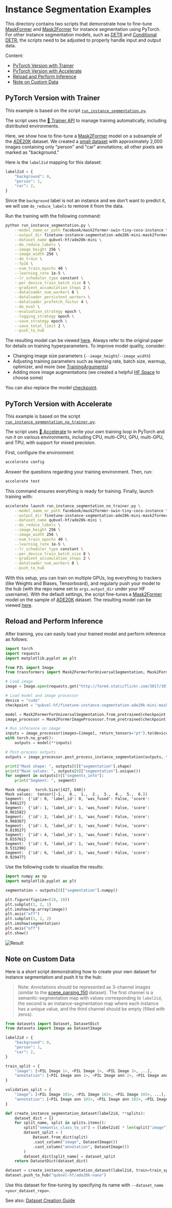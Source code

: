 <!---
Copyright 2024 The HuggingFace Team. All rights reserved.

Licensed under the Apache License, Version 2.0 (the "License");
you may not use this file except in compliance with the License.
You may obtain a copy of the License at

    http://www.apache.org/licenses/LICENSE-2.0

Unless required by applicable law or agreed to in writing, software
distributed under the License is distributed on an "AS IS" BASIS,
WITHOUT WARRANTIES OR CONDITIONS OF ANY KIND, either express or implied.
See the License for the specific language governing permissions and
limitations under the License.
-->

# Instance Segmentation Examples

This directory contains two scripts that demonstrate how to fine-tune [MaskFormer](https://huggingface.co/docs/transformers/model_doc/maskformer) and [Mask2Former](https://huggingface.co/docs/transformers/model_doc/mask2former) for instance segmentation using PyTorch.
For other instance segmentation models, such as [DETR](https://huggingface.co/docs/transformers/model_doc/detr) and [Conditional DETR](https://huggingface.co/docs/transformers/model_doc/conditional_detr), the scripts need to be adjusted to properly handle input and output data.

Content:
- [PyTorch Version with Trainer](#pytorch-version-with-trainer)
- [PyTorch Version with Accelerate](#pytorch-version-with-accelerate)
- [Reload and Perform Inference](#reload-and-perform-inference)
- [Note on Custom Data](#note-on-custom-data)

## PyTorch Version with Trainer

This example is based on the script [`run_instance_segmentation.py`](https://github.com/huggingface/transformers/blob/main/examples/pytorch/instance-segmentation/run_instance_segmentation.py).

The script uses the [🤗 Trainer API](https://huggingface.co/docs/transformers/main_classes/trainer) to manage training automatically, including distributed environments.

Here, we show how to fine-tune a [Mask2Former](https://huggingface.co/docs/transformers/model_doc/mask2former) model on a subsample of the [ADE20K](https://huggingface.co/datasets/zhoubolei/scene_parse_150) dataset. We created a [small dataset](https://huggingface.co/datasets/qubvel-hf/ade20k-mini) with approximately 2,000 images containing only "person" and "car" annotations; all other pixels are marked as "background."

Here is the `label2id` mapping for this dataset:

```python
label2id = {
    "background": 0,
    "person": 1,
    "car": 2,
}
```

Since the `background` label is not an instance and we don't want to predict it, we will use `do_reduce_labels` to remove it from the data.

Run the training with the following command:

```bash
python run_instance_segmentation.py \
    --model_name_or_path facebook/mask2former-swin-tiny-coco-instance \
    --output_dir finetune-instance-segmentation-ade20k-mini-mask2former \
    --dataset_name qubvel-hf/ade20k-mini \
    --do_reduce_labels \
    --image_height 256 \
    --image_width 256 \
    --do_train \
    --fp16 \
    --num_train_epochs 40 \
    --learning_rate 1e-5 \
    --lr_scheduler_type constant \
    --per_device_train_batch_size 8 \
    --gradient_accumulation_steps 2 \
    --dataloader_num_workers 8 \
    --dataloader_persistent_workers \
    --dataloader_prefetch_factor 4 \
    --do_eval \
    --evaluation_strategy epoch \
    --logging_strategy epoch \
    --save_strategy epoch \
    --save_total_limit 2 \
    --push_to_hub
```

The resulting model can be viewed [here](https://huggingface.co/qubvel-hf/finetune-instance-segmentation-ade20k-mini-mask2former). Always refer to the original paper for details on training hyperparameters. To improve model quality, consider:
- Changing image size parameters (`--image_height`/`--image_width`)
- Adjusting training parameters such as learning rate, batch size, warmup, optimizer, and more (see [TrainingArguments](https://huggingface.co/docs/transformers/main_classes/trainer#transformers.TrainingArguments))
- Adding more image augmentations (we created a helpful [HF Space](https://huggingface.co/spaces/qubvel-hf/albumentations-demo) to choose some)

You can also replace the model [checkpoint](https://huggingface.co/models?search=maskformer).

## PyTorch Version with Accelerate

This example is based on the script [`run_instance_segmentation_no_trainer.py`](https://github.com/huggingface/transformers/blob/main/examples/pytorch/instance-segmentation/run_instance_segmentation_no_trainer.py).

The script uses [🤗 Accelerate](https://github.com/huggingface/accelerate) to write your own training loop in PyTorch and run it on various environments, including CPU, multi-CPU, GPU, multi-GPU, and TPU, with support for mixed precision.

First, configure the environment:

```bash
accelerate config
```

Answer the questions regarding your training environment. Then, run:

```bash
accelerate test
```

This command ensures everything is ready for training. Finally, launch training with:

```bash
accelerate launch run_instance_segmentation_no_trainer.py \
    --model_name_or_path facebook/mask2former-swin-tiny-coco-instance \
    --output_dir finetune-instance-segmentation-ade20k-mini-mask2former-no-trainer \
    --dataset_name qubvel-hf/ade20k-mini \
    --do_reduce_labels \
    --image_height 256 \
    --image_width 256 \
    --num_train_epochs 40 \
    --learning_rate 1e-5 \
    --lr_scheduler_type constant \
    --per_device_train_batch_size 8 \
    --gradient_accumulation_steps 2 \
    --dataloader_num_workers 8 \
    --push_to_hub
```

With this setup, you can train on multiple GPUs, log everything to trackers (like Weights and Biases, Tensorboard), and regularly push your model to the hub (with the repo name set to `args.output_dir` under your HF username).
With the default settings, the script fine-tunes a [Mask2Former](https://huggingface.co/docs/transformers/model_doc/mask2former) model on the sample of [ADE20K](https://huggingface.co/datasets/qubvel-hf/ade20k-mini) dataset. The resulting model can be viewed [here](https://huggingface.co/qubvel-hf/finetune-instance-segmentation-ade20k-mini-mask2former-no-trainer).

## Reload and Perform Inference

After training, you can easily load your trained model and perform inference as follows:

```python
import torch
import requests
import matplotlib.pyplot as plt

from PIL import Image
from transformers import Mask2FormerForUniversalSegmentation, Mask2FormerImageProcessor

# Load image
image = Image.open(requests.get("http://farm4.staticflickr.com/3017/3071497290_31f0393363_z.jpg", stream=True).raw)

# Load model and image processor
device = "cuda"
checkpoint = "qubvel-hf/finetune-instance-segmentation-ade20k-mini-mask2former"

model = Mask2FormerForUniversalSegmentation.from_pretrained(checkpoint, device_map=device)
image_processor = Mask2FormerImageProcessor.from_pretrained(checkpoint)

# Run inference on image
inputs = image_processor(images=[image], return_tensors="pt").to(device)
with torch.no_grad():
    outputs = model(**inputs)

# Post-process outputs
outputs = image_processor.post_process_instance_segmentation(outputs, target_sizes=[(image.height, image.width)])

print("Mask shape: ", outputs[0]["segmentation"].shape)
print("Mask values: ", outputs[0]["segmentation"].unique())
for segment in outputs[0]["segments_info"]:
    print("Segment: ", segment)
```

```
Mask shape:  torch.Size([427, 640])
Mask values:  tensor([-1.,  0.,  1.,  2.,  3.,  4.,  5.,  6.])
Segment:  {'id': 0, 'label_id': 0, 'was_fused': False, 'score': 0.946127}
Segment:  {'id': 1, 'label_id': 1, 'was_fused': False, 'score': 0.961582}
Segment:  {'id': 2, 'label_id': 1, 'was_fused': False, 'score': 0.968367}
Segment:  {'id': 3, 'label_id': 1, 'was_fused': False, 'score': 0.819527}
Segment:  {'id': 4, 'label_id': 1, 'was_fused': False, 'score': 0.655761}
Segment:  {'id': 5, 'label_id': 1, 'was_fused': False, 'score': 0.531299}
Segment:  {'id': 6, 'label_id': 1, 'was_fused': False, 'score': 0.929477}
```

Use the following code to visualize the results:

```python
import numpy as np
import matplotlib.pyplot as plt

segmentation = outputs[0]["segmentation"].numpy()

plt.figure(figsize=(10, 10))
plt.subplot(1, 2, 1)
plt.imshow(np.array(image))
plt.axis("off")
plt.subplot(1, 2, 2)
plt.imshow(segmentation)
plt.axis("off")
plt.show()
```

![Result](https://i.imgur.com/rZmaRjD.png)

## Note on Custom Data

Here is a short script demonstrating how to create your own dataset for instance segmentation and push it to the hub:

> Note: Annotations should be represented as 3-channel images (similar to the [scene_parsing_150](https://huggingface.co/datasets/zhoubolei/scene_parse_150#instance_segmentation-1) dataset). The first channel is a semantic-segmentation map with values corresponding to `label2id`, the second is an instance-segmentation map where each instance has a unique value, and the third channel should be empty (filled with zeros).

```python
from datasets import Dataset, DatasetDict
from datasets import Image as DatasetImage

label2id = {
    "background": 0,
    "person": 1,
    "car": 2,
}

train_split = {
    "image": [<PIL Image 1>, <PIL Image 2>, <PIL Image 3>, ...],
    "annotation": [<PIL Image ann 1>, <PIL Image ann 2>, <PIL Image ann 3>, ...],
}

validation_split = {
    "image": [<PIL Image 101>, <PIL Image 102>, <PIL Image 103>, ...],
    "annotation": [<PIL Image ann 101>, <PIL Image ann 102>, <PIL Image ann 103>, ...],
}

def create_instance_segmentation_dataset(label2id, **splits):
    dataset_dict = {}
    for split_name, split in splits.items():
        split["semantic_class_to_id"] = [label2id] * len(split["image"])
        dataset_split = (
            Dataset.from_dict(split)
            .cast_column("image", DatasetImage())
            .cast_column("annotation", DatasetImage())
        )
        dataset_dict[split_name] = dataset_split
    return DatasetDict(dataset_dict)

dataset = create_instance_segmentation_dataset(label2id, train=train_split, validation=validation_split)
dataset.push_to_hub("qubvel-hf/ade20k-nano")
```

Use this dataset for fine-tuning by specifying its name with `--dataset_name <your_dataset_repo>`.

See also: [Dataset Creation Guide](https://huggingface.co/docs/datasets/image_dataset#create-an-image-dataset)
